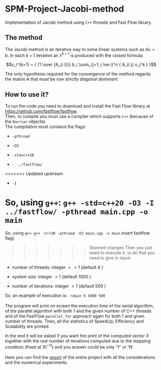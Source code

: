 # SPM-Project-Jacobi-method
Implementation of Jacobi method using `C++` threads and Fast Flow
library. 

## The method ##
The Jacobi method is an iterative way to solve linear systems such as
$Ax=b$. In each $k + 1$ iteration an $x^{k+1}$ is produced with the closed
formula:

$$x_i^{k+1} = { {1 \over {A_{i i}}} b_i \sum_{j=1, j \ne i}^n { A_{i j} x_j^k } }$$

The only hypothesis required for the convergence of the method regards
the matrix $A$ that must be *row strictly diagonal dominant*. 

## How to use it? ##
To run the code you need to download and install the Fast Flow library
at https://github.com/fastflow/fastflow. \
Then, to compile you must use a compiler which supports `C++` (because of the
`Barrier` objects).\
The compilation must contains the flags:

-   `-pthread`

-   `-O3`

-   `-std=c++20`

-   `- ../fastflow/`

<<<<<<< Updated upstream
-   `-I`

So, using `g++`: `g++ -std=c++20 -O3 -I ../fastflow/ -pthread main.cpp -o main`
=======
So, using `g++`: `g++ -C++20 -pthread -O3 main.cpp -o main` insert
fastflow flag\
>>>>>>> Stashed changes
Then you just need to execute it, to do that you need to give in input:

-   number of threads: integer $> = 1$ (default $4$ )

-   system size: integer $> 1$ (default $1000$ )

-   number of iterations: integer $> 1$ (default $500$ )

So, an example of execution is: `.\main 5 5000 500 `\
\
The program will print on screen the execution time of the serial
algorithm, of the parallel algorithm with both 1 and the given number of
C++ threads and of the FastFlow `parallel_for` approach again for both 1
and given number of threads. Then, all the statistics of SpeedUp,
Efficiency and Scalability are printed. 

In the end it will be asked if you want the print of the computed vector
$X$ together with the real number of
iterations computed due to the stopping condition (fixed at
$10^{-11}$) and you answer could be only 'Y' or 'N'.\
\
Here you can find the [report](Report_Jacobi.pdf) of the entire project with all the
considerations and the numerical experiments.
